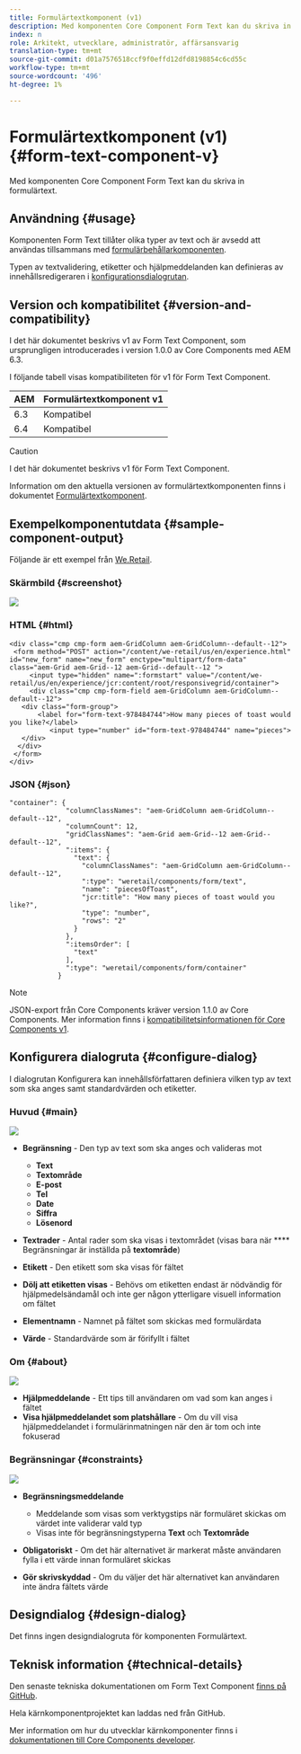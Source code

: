 ```yaml
---
title: Formulärtextkomponent (v1)
description: Med komponenten Core Component Form Text kan du skriva in formulärtext.
index: n
role: Arkitekt, utvecklare, administratör, affärsansvarig
translation-type: tm+mt
source-git-commit: d01a7576518ccf9f0effd12dfd8198854c6cd55c
workflow-type: tm+mt
source-wordcount: '496'
ht-degree: 1%

---
```



# Formulärtextkomponent (v1) {#form-text-component-v}

Med komponenten Core Component Form Text kan du skriva in formulärtext.

## Användning {#usage}

Komponenten Form Text tillåter olika typer av text och är avsedd att användas tillsammans med [formulärbehållarkomponenten](form-container-v1.md).

Typen av textvalidering, etiketter och hjälpmeddelanden kan definieras av innehållsredigeraren i [konfigurationsdialogrutan](#configure-dialog).

## Version och kompatibilitet {#version-and-compatibility}

I det här dokumentet beskrivs v1 av Form Text Component, som ursprungligen introducerades i version 1.0.0 av Core Components med AEM 6.3.

I följande tabell visas kompatibiliteten för v1 för Form Text Component.

| AEM | Formulärtextkomponent v1 |
|--- |--- |
| 6.3 | Kompatibel |
| 6.4 | Kompatibel |

>[!CAUTION]
>
>I det här dokumentet beskrivs v1 för Form Text Component.
>
>Information om den aktuella versionen av formulärtextkomponenten finns i dokumentet [Formulärtextkomponent](/help/components/forms/form-text.md).

## Exempelkomponentutdata {#sample-component-output}

Följande är ett exempel från [We.Retail](https://helpx.adobe.com/experience-manager/6-4/sites/developing/using/we-retail.html).

### Skärmbild {#screenshot}

![](/help/assets/chlimage_1-22.png)

### HTML {#html}

```
<div class="cmp cmp-form aem-GridColumn aem-GridColumn--default--12">
 <form method="POST" action="/content/we-retail/us/en/experience.html" id="new_form" name="new_form" enctype="multipart/form-data" class="aem-Grid aem-Grid--12 aem-Grid--default--12 ">
     <input type="hidden" name=":formstart" value="/content/we-retail/us/en/experience/jcr:content/root/responsivegrid/container">
     <div class="cmp cmp-form-field aem-GridColumn aem-GridColumn--default--12">
   <div class="form-group">
       <label for="form-text-978484744">How many pieces of toast would you like?</label>
          <input type="number" id="form-text-978484744" name="pieces">
   </div>
  </div>
 </form>
</div>
```

### JSON {#json}

```
"container": {
              "columnClassNames": "aem-GridColumn aem-GridColumn--default--12",
              "columnCount": 12,
              "gridClassNames": "aem-Grid aem-Grid--12 aem-Grid--default--12",
              ":items": {
                "text": {
                  "columnClassNames": "aem-GridColumn aem-GridColumn--default--12",
                  ":type": "weretail/components/form/text",
                  "name": "piecesOfToast",
                  "jcr:title": "How many pieces of toast would you like?",
                  "type": "number",
                  "rows": "2"
                }
              },
              ":itemsOrder": [
                "text"
              ],
              ":type": "weretail/components/form/container"
            }
```

>[!NOTE]
>
>JSON-export från Core Components kräver version 1.1.0 av Core Components. Mer information finns i [kompatibilitetsinformationen för Core Components v1](/help/versions.md).

## Konfigurera dialogruta {#configure-dialog}

I dialogrutan Konfigurera kan innehållsförfattaren definiera vilken typ av text som ska anges samt standardvärden och etiketter.

### Huvud {#main}

![](/help/assets/chlimage_1-23.png)

* **Begränsning**  - Den typ av text som ska anges och valideras mot

   * **Text**
   * **Textområde**
   * **E-post**
   * **Tel**
   * **Date**
   * **Siffra**
   * **Lösenord**

* **Textrader**  - Antal rader som ska visas i textområdet (visas bara när  **** Begränsningar är inställda på  **textområde**)

* **Etikett**  - Den etikett som ska visas för fältet
* **Dölj att etiketten visas** - Behövs om etiketten endast är nödvändig för hjälpmedelsändamål och inte ger någon ytterligare visuell information om fältet
* **Elementnamn**  - Namnet på fältet som skickas med formulärdata
* **Värde**  - Standardvärde som är förifyllt i fältet

### Om {#about}

![](/help/assets/chlimage_1-24.png)

* **Hjälpmeddelande**  - Ett tips till användaren om vad som kan anges i fältet
* **Visa hjälpmeddelandet som platshållare**  - Om du vill visa hjälpmeddelandet i formulärinmatningen när den är tom och inte fokuserad

### Begränsningar {#constraints}

![](/help/assets/chlimage_1-25.png)

* **Begränsningsmeddelande**

   * Meddelande som visas som verktygstips när formuläret skickas om värdet inte validerar vald typ
   * Visas inte för begränsningstyperna **Text** och **Textområde**

* **Obligatoriskt**  - Om det här alternativet är markerat måste användaren fylla i ett värde innan formuläret skickas
* **Gör skrivskyddad** - Om du väljer det här alternativet kan användaren inte ändra fältets värde

## Designdialog {#design-dialog}

Det finns ingen designdialogruta för komponenten Formulärtext.

## Teknisk information {#technical-details}

Den senaste tekniska dokumentationen om Form Text Component [finns på GitHub](https://github.com/adobe/aem-core-wcm-components/tree/master/content/src/content/jcr_root/apps/core/wcm/components/form/text/v1/text).

Hela kärnkomponentprojektet kan laddas ned från GitHub.

Mer information om hur du utvecklar kärnkomponenter finns i [dokumentationen till Core Components developer](/help/developing/overview.md).

